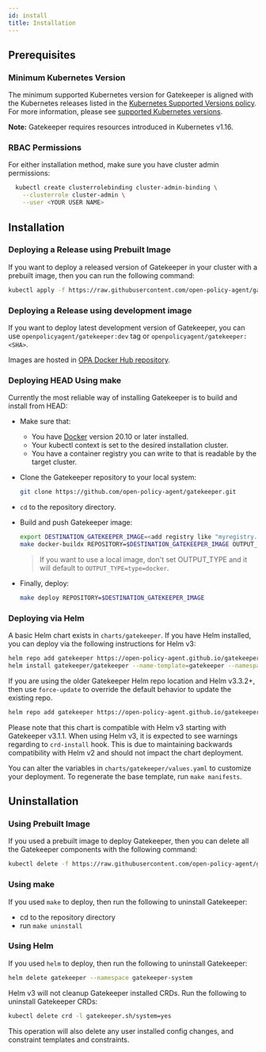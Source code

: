 ```yaml
---
id: install
title: Installation
---
```


## Prerequisites

### Minimum Kubernetes Version

The minimum supported Kubernetes version for Gatekeeper is aligned with the Kubernetes releases listed in the [Kubernetes Supported Versions policy](https://kubernetes.io/releases/version-skew-policy/). For more information, please see [supported Kubernetes versions](https://github.com/open-policy-agent/gatekeeper/blob/master/docs/Release_Management.md#supported-kubernetes-versions).

**Note:** Gatekeeper requires resources introduced in Kubernetes v1.16.

### RBAC Permissions

For either installation method, make sure you have cluster admin permissions:

```sh
  kubectl create clusterrolebinding cluster-admin-binding \
    --clusterrole cluster-admin \
    --user <YOUR USER NAME>
```

## Installation

### Deploying a Release using Prebuilt Image

If you want to deploy a released version of Gatekeeper in your cluster with a prebuilt image, then you can run the following command:

```sh
kubectl apply -f https://raw.githubusercontent.com/open-policy-agent/gatekeeper/v3.18.3/deploy/gatekeeper.yaml
```

### Deploying a Release using development image

If you want to deploy latest development version of Gatekeeper, you can use `openpolicyagent/gatekeeper:dev` tag or `openpolicyagent/gatekeeper:<SHA>`.

Images are hosted in [OPA Docker Hub repository](https://hub.docker.com/r/openpolicyagent/gatekeeper/tags).

### Deploying HEAD Using make

Currently the most reliable way of installing Gatekeeper is to build and install from HEAD:

   * Make sure that:
       * You have [Docker](https://docs.docker.com/engine/install/) version 20.10 or later installed.
       * Your kubectl context is set to the desired installation cluster.
       * You have a container registry you can write to that is readable by the target cluster.

   * Clone the Gatekeeper repository to your local system:
     ```sh
     git clone https://github.com/open-policy-agent/gatekeeper.git
     ```

   * `cd` to the repository directory.

   * Build and push Gatekeeper image:
      ```sh
      export DESTINATION_GATEKEEPER_IMAGE=<add registry like "myregistry.docker.io/gatekeeper">
      make docker-buildx REPOSITORY=$DESTINATION_GATEKEEPER_IMAGE OUTPUT_TYPE=type=registry
      ```

      > If you want to use a local image, don't set OUTPUT_TYPE and it will default to `OUTPUT_TYPE=type=docker`.

   * Finally, deploy:
     ```sh
     make deploy REPOSITORY=$DESTINATION_GATEKEEPER_IMAGE
     ```

### Deploying via Helm

A basic Helm chart exists in `charts/gatekeeper`. If you have Helm installed, you can deploy via the following instructions for Helm v3:

```sh
helm repo add gatekeeper https://open-policy-agent.github.io/gatekeeper/charts
helm install gatekeeper/gatekeeper --name-template=gatekeeper --namespace gatekeeper-system --create-namespace
```

If you are using the older Gatekeeper Helm repo location and Helm v3.3.2+, then use `force-update` to override the default behavior to update the existing repo.

```sh
helm repo add gatekeeper https://open-policy-agent.github.io/gatekeeper/charts --force-update
```

Please note that this chart is compatible with Helm v3 starting with Gatekeeper v3.1.1. When using Helm v3, it is expected to see warnings regarding to `crd-install` hook. This is due to maintaining backwards compatibility with Helm v2 and should not impact the chart deployment.

You can alter the variables in `charts/gatekeeper/values.yaml` to customize your deployment. To regenerate the base template, run `make manifests`.

## Uninstallation

### Using Prebuilt Image

If you used a prebuilt image to deploy Gatekeeper, then you can delete all the Gatekeeper components with the following command:

  ```sh
  kubectl delete -f https://raw.githubusercontent.com/open-policy-agent/gatekeeper/v3.18.3/deploy/gatekeeper.yaml
  ```

### Using make

If you used `make` to deploy, then run the following to uninstall Gatekeeper:

   * cd to the repository directory
   * run `make uninstall`

### Using Helm

If you used `helm` to deploy, then run the following to uninstall Gatekeeper:
```sh
helm delete gatekeeper --namespace gatekeeper-system
```

Helm v3 will not cleanup Gatekeeper installed CRDs. Run the following to uninstall Gatekeeper CRDs:
```sh
kubectl delete crd -l gatekeeper.sh/system=yes
```

This operation will also delete any user installed config changes, and constraint templates and constraints.
